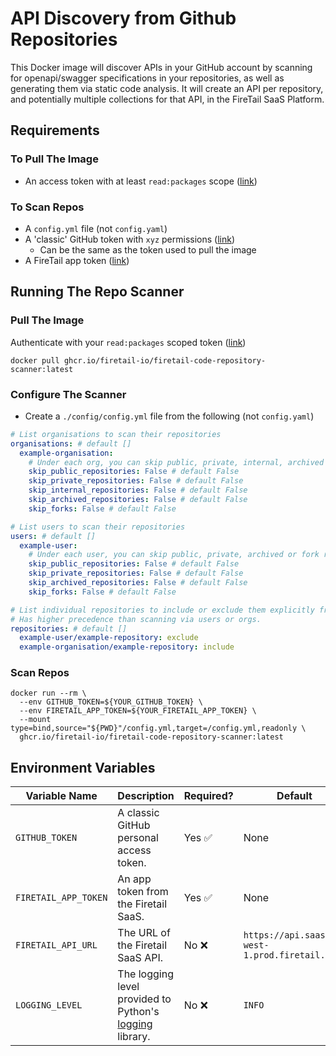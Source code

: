 # API Discovery from Github Repositories

This Docker image will discover APIs in your GitHub account by scanning for openapi/swagger specifications in your repositories, as well as generating them via static code analysis. It will create an API per repository, and potentially multiple collections for that API, in the FireTail SaaS Platform.

## Requirements

### To Pull The Image

- An access token with at least `read:packages` scope ([link](https://docs.github.com/en/packages/working-with-a-github-packages-registry/working-with-the-container-registry#authenticating-to-the-container-registry))

### To Scan Repos

- A `config.yml` file (not `config.yaml`)
- A 'classic' GitHub token with `xyz` permissions ([link](https://docs.github.com/en/authentication/keeping-your-account-and-data-secure/managing-your-personal-access-tokens#creating-a-personal-access-token-classic))
  - Can be the same as the token used to pull the image
- A FireTail app token ([link](https://www.firetail.io/docs/create-app-token))

## Running The Repo Scanner

### Pull The Image

Authenticate with your `read:packages` scoped token ([link](https://docs.docker.com/engine/reference/commandline/login/))

```shell
docker pull ghcr.io/firetail-io/firetail-code-repository-scanner:latest
```

### Configure The Scanner

- Create a `./config/config.yml` file from the following (not `config.yaml`)

```yaml
# List organisations to scan their repositories
organisations: # default []
  example-organisation:
    # Under each org, you can skip public, private, internal, archived or fork repositories
    skip_public_repositories: False # default False
    skip_private_repositories: False # default False
    skip_internal_repositories: False # default False
    skip_archived_repositories: False # default False
    skip_forks: False # default False

# List users to scan their repositories
users: # default []
  example-user:
    # Under each user, you can skip public, private, archived or fork repositories
    skip_public_repositories: False # default False
    skip_private_repositories: False # default False
    skip_archived_repositories: False # default False
    skip_forks: False # default False

# List individual repositories to include or exclude them explicitly from scanning.
# Has higher precedence than scanning via users or orgs.
repositories: # default []
  example-user/example-repository: exclude
  example-organisation/example-repository: include
```

### Scan Repos

```shell
docker run --rm \
  --env GITHUB_TOKEN=${YOUR_GITHUB_TOKEN} \
  --env FIRETAIL_APP_TOKEN=${YOUR_FIRETAIL_APP_TOKEN} \
  --mount type=bind,source="${PWD}"/config.yml,target=/config.yml,readonly \
  ghcr.io/firetail-io/firetail-code-repository-scanner:latest
```

## Environment Variables

| Variable Name        | Description                                                                                                              | Required? | Default                                        |
| -------------------- | ------------------------------------------------------------------------------------------------------------------------ | --------- | ---------------------------------------------- |
| `GITHUB_TOKEN`       | A classic GitHub personal access token.                                                                                  | Yes ✅    | None                                           |
| `FIRETAIL_APP_TOKEN` | An app token from the Firetail SaaS.                                                                                     | Yes ✅    | None                                           |
| `FIRETAIL_API_URL`   | The URL of the Firetail SaaS API.                                                                                        | No ❌     | `https://api.saas.eu-west-1.prod.firetail.app` |
| `LOGGING_LEVEL`      | The logging level provided to Python's [logging](https://docs.python.org/3/library/logging.html#logging-levels) library. | No ❌     | `INFO`                                         |
